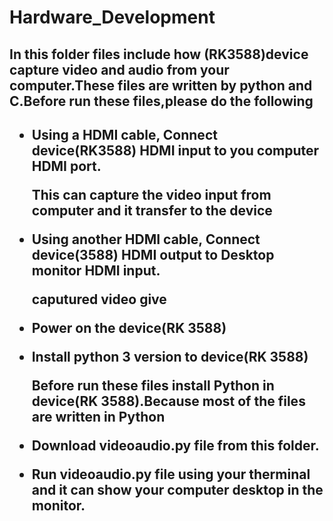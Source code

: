 # Hardware_Development


<h2>In this folder files include how (RK3588)device capture video and audio from your computer.These files are written by python and C.Before run these files,please do the following <h2>

  * Using a HDMI cable, Connect device(RK3588) HDMI input to you computer HDMI port.
     <p>This can capture the video input from computer and it transfer to the device  <p>
      
  * Using another HDMI cable, Connect device(3588) HDMI output to Desktop monitor HDMI input.
     <p>caputured video give<p>
  * Power on the device(RK 3588)
  
  * Install python 3 version to device(RK 3588)
       <p>Before run these files install Python in device(RK 3588).Because most of the files are written in Python<p>
        
  * Download videoaudio.py file from this folder.

  * Run videoaudio.py file using your therminal and it can show your computer desktop in the monitor.
